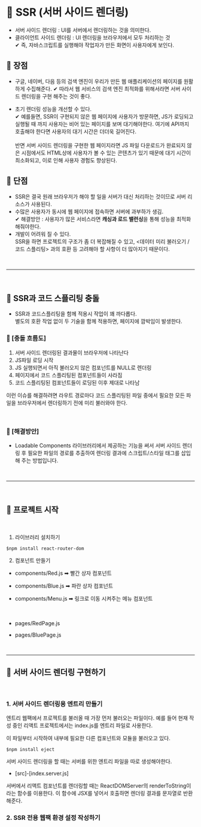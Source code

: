 # 🙂 SSR (서버 사이드 렌더링)

- 서버 사이드 렌더링 : UI를 서버에서 렌더링하는 것을 의미한다.
- 클라이언트 사이드 렌더링 : UI 렌더링을 브라우저에서 모두 처리하는 것 <br>
  ✔ 즉, 자바스크립트를 실행해야 작업자가 만든 화면이 사용자에게 보인다.

## 💫 장점

- 구글, 네이버, 다음 등의 검색 엔진이 우리가 만든 웹 애플리케이션의 페이지를 원활하게 수집해준다.
  ✔ 따라서 웹 서비스의 검색 엔진 최적화를 위해서라면 서버 사이드 렌더링을 구현 해주는 것이 좋다.

- 초기 렌더링 성능을 개선할 수 있다. <br>
  ✔ 예를들면, SSR이 구현되지 않은 웹 페이지에 사용자가 방문하면, JS가 로딩되고 실행될 때 까지 사용자는 비어 있는 페이지를 보며 대기해야한다. 여기에 API까지 호출해야 한다면 사용자의 대기 시간은 더더욱 길어진다. <br><br>
  반면 서버 사이드 렌더링을 구현한 웹 페이지라면 JS 파일 다운로드가 완료되지 않은 시점에서도 HTML상에 사용자가 볼 수 있는 콘텐츠가 있기 때문에 대기 시간이 최소화되고, 이로 인해 사용자 경험도 향상된다.

## 💫 단점

- SSR은 결국 원래 브라우저가 해야 할 일을 서버가 대신 처리하는 것이므로 서버 리소스가 사용된다.
- 수많은 사용자가 동시에 웹 페이지에 접속하면 서버에 과부하가 생김. <BR>
  ✔ 해결방안 : 사용자가 많은 서비스라면 <b>캐싱과 로드 밸런싱</b>을 통해 성능을 최적화 해줘야한다.
- 개발이 어려워 질 수 있다. <br>
  SSR을 하면 프로젝트의 구조가 좀 더 복잡해질 수 있고, <데이터 미리 불러오기 / 코드 스플리팅> 과의 호환 등 고려해야 할 사항이 더 많아지기 때문이다.

<BR>

---

<BR>

## 💫 SSR과 코드 스플리팅 충돌

- SSR과 코드스플리팅을 함께 적용시 작업이 꽤 까다롭다. <BR>
  별도의 호환 작업 없이 두 기술을 함께 적용하면, 페이지에 깜박임이 발생한다.

### 🔵 [충돌 흐름도]

1. 서버 사이드 렌더링된 결과물이 브라우저에 나타난다
2. JS파일 로딩 시작
3. JS 실행되면서 아직 불러오지 않은 컴포넌트를 NULL로 렌더링
4. 페이지에서 코드 스플리팅된 컴포넌트들이 사라짐
5. 코드 스플리팅된 컴포넌트들이 로딩된 이후 제대로 나타남

이런 이슈를 해결하려면 라우트 경로마다 코드 스플리팅된 파일 중에서 필요한 모든 파일을 브라우저에서 렌더링하기 전에 미리 불러와야 한다.

<br>

### 🔵 [해결방안]

- Loadable Components 라이브러리에서 제공하는 기능을 써서 서버 사이드 렌더링 후 필요한 파일의 경로를 추출하여 렌더링 결과에 스크립트/스타일 태그를 삽입해 주는 방법입니다.

<br>

---

<br>

## 💫 프로젝트 시작

<br>

1. 라이브러리 설치하기

```
$npm install react-router-dom
```

2. 컴포넌트 만들기

- components/Red.js ➡ 빨간 상자 컴포넌트
- components/Blue.js ➡ 파란 상자 컴포넌트
- components/Menu.js ➡ 링크로 이동 시켜주는 메뉴 컴포넌트
  <br>
  <br>
  <br>

- pages/RedPage.js
- pages/BluePage.js

<br>


-----
## 💫 서버 사이드 렌더링 구현하기

<br>

### 1. 서버 사이드 렌더링용 엔트리 만들기
엔트리 웹팩에서 프로젝트를 불러올 때 가장 먼저 불러오는 파일이다. 예를 들어 현재 작성 중인 리액트 프로젝트에서는 index.js를 엔트리 파일로 사용한다.

이 파일부터 시작하여 내부에 필요한 다른 컴포넌트와 모듈을 불러오고 있다.

```
$npm install eject
```

서버 사이드 렌더링을 할 때는 서버를 위한 엔트리 파일을 따로 생성해야한다.

- [src]-[index.server.js]

서버에서 리액트 컴포넌트를 렌더링할 때는 ReactDOMServer의 renderToString이라는 함수를 이용한다. 이 함수에 JSX를 넣어서 호출하면 렌더링 결과를 문자열로 반환해준다.

### 2. SSR 전용 웹팩 환경 설정 작성하기